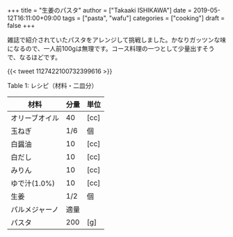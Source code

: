 +++
title = "生姜のパスタ"
author = ["Takaaki ISHIKAWA"]
date = 2019-05-12T16:11:00+09:00
tags = ["pasta", "wafu"]
categories = ["cooking"]
draft = false
+++

雑誌で紹介されていたパスタをアレンジして挑戦しました。かなりガッツンな味になるので、一人前100gは無理です。コース料理の一つとして少量出すそうで、なるほどです。

{{< tweet 1127422100732399616 >}}

<div class="table-caption">
  <span class="table-number">Table 1</span>:
  レシピ（材料・二皿分）
</div>

| 材料      | 分量 | 単位 |
|---------|----|----|
| オリーブオイル | 40  | [cc] |
| 玉ねぎ    | 1/6 | 個   |
| 白醤油    | 10  | [cc] |
| 白だし    | 10  | [cc] |
| みりん    | 10  | [cc] |
| ゆで汁(1.0%) | 10  | [cc] |
| 生姜      | 1/2 | 個   |
| パルメジャーノ | 適量 |      |
| パスタ    | 200 | [g]  |
